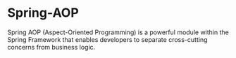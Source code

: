 # Spring-AOP
Spring AOP (Aspect-Oriented Programming) is a powerful module within the Spring Framework that enables developers to separate cross-cutting concerns from business logic.
